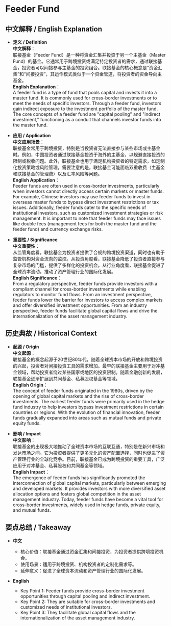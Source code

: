 # Feeder Fund

## 中文解释 / English Explanation

* **定义 / Definition**  
  **中文解释**：  
  联接基金（Feeder Fund）是一种将资金汇集并投资于另一个主基金（Master Fund）的基金。它通常用于跨境投资或满足特定投资者的需求，通过联接基金，投资者可以间接参与主基金的投资组合。联接基金的核心概念是“资金汇集”和“间接投资”，其运作模式类似于一个资金管道，将投资者的资金导向主基金。  
  **English Explanation**：  
  A feeder fund is a type of fund that pools capital and invests it into a master fund. It is commonly used for cross-border investments or to meet the needs of specific investors. Through a feeder fund, investors gain indirect exposure to the investment portfolio of the master fund. The core concepts of a feeder fund are "capital pooling" and "indirect investment," functioning as a conduit that channels investor funds into the master fund.

* **应用 / Application**  
  **中文应用场景**：  
  联接基金常用于跨境投资，特别是当投资者无法直接参与某些市场或主基金时。例如，中国投资者通过联接基金投资于海外的主基金，以规避直接投资的限制或税收问题。此外，联接基金也用于满足机构投资者的特定需求，如定制化投资策略或风险管理。需要注意的是，联接基金可能面临双重收费（主基金和联接基金的管理费）以及汇率风险等问题。  
  **English Application**：  
  Feeder funds are often used in cross-border investments, particularly when investors cannot directly access certain markets or master funds. For example, Chinese investors may use feeder funds to invest in overseas master funds to bypass direct investment restrictions or tax issues. Additionally, feeder funds cater to the specific needs of institutional investors, such as customized investment strategies or risk management. It is important to note that feeder funds may face issues like double fees (management fees for both the master fund and the feeder fund) and currency exchange risks.

* **重要性 / Significance**  
  **中文重要性**：  
  从监管角度看，联接基金为投资者提供了合规的跨境投资渠道，同时也有助于监管机构对资金流向的监控。从投资角度看，联接基金降低了投资者直接参与复杂市场的门槛，提供了多样化的投资机会。从行业角度看，联接基金促进了全球资本流动，推动了资产管理行业的国际化发展。  
  **English Significance**：  
  From a regulatory perspective, feeder funds provide investors with a compliant channel for cross-border investments while enabling regulators to monitor fund flows. From an investment perspective, feeder funds lower the barrier for investors to access complex markets and offer diversified investment opportunities. From an industry perspective, feeder funds facilitate global capital flows and drive the internationalization of the asset management industry.

## 历史典故 / Historical Context

* **起源 / Origin**  
  **中文起源**：  
  联接基金的概念起源于20世纪80年代，随着全球资本市场的开放和跨境投资的兴起，投资者对间接投资工具的需求增加。最早的联接基金主要用于对冲基金领域，帮助投资者绕过某些国家或地区的投资限制。随着金融创新的发展，联接基金逐渐扩展到共同基金、私募股权基金等领域。  
  **English Origin**：  
  The concept of feeder funds originated in the 1980s, driven by the opening of global capital markets and the rise of cross-border investments. The earliest feeder funds were primarily used in the hedge fund industry to help investors bypass investment restrictions in certain countries or regions. With the evolution of financial innovation, feeder funds gradually expanded into areas such as mutual funds and private equity funds.

* **影响 / Impact**  
  **中文影响**：  
  联接基金的出现极大地推动了全球资本市场的互联互通，特别是在新兴市场和发达市场之间。它为投资者提供了更多元化的资产配置选择，同时也促进了资产管理行业的全球化竞争。目前，联接基金已成为跨境投资的重要工具，广泛应用于对冲基金、私募股权和共同基金等领域。  
  **English Impact**：  
  The emergence of feeder funds has significantly promoted the interconnection of global capital markets, particularly between emerging and developed markets. It provides investors with more diversified asset allocation options and fosters global competition in the asset management industry. Today, feeder funds have become a vital tool for cross-border investments, widely used in hedge funds, private equity, and mutual funds.

## 要点总结 / Takeaway

* **中文**  
  - 核心价值：联接基金通过资金汇集和间接投资，为投资者提供跨境投资机会。  
  - 使用场景：适用于跨境投资、机构投资者的定制化需求等。  
  - 延伸意义：促进了全球资本流动和资产管理行业的国际化发展。  

* **English**  
  - Key Point 1: Feeder funds provide cross-border investment opportunities through capital pooling and indirect investment.  
  - Key Point 2: They are suitable for cross-border investments and customized needs of institutional investors.  
  - Key Point 3: They facilitate global capital flows and the internationalization of the asset management industry.